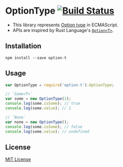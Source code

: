 # OptionType [![Build Status](https://secure.travis-ci.org/saneyuki/option-t.js.svg?branch=master)](http://travis-ci.org/saneyuki/option-t.js)

* This library represents [Option type](http://en.wikipedia.org/wiki/Option_type) in ECMAScript.
* APIs are inspired by Rust Language's [`Option<T>`](https://doc.rust-lang.org/std/option/).


## Installation

`npm install --save option-t`


## Usage

```javascript
var OptionType = require('option-t').OptionType;

// `Some<T>`
var some = new OptionType(1);
console.log(some.isSome); // true
console.log(some.value); // 1

// `None`
var none = new OptionType();
console.log(some.isSome); // false
console.log(some.value); // undefined
```


## License

[MIT License](./LICENSE.MIT)
